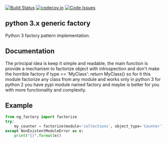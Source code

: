 [![Build Status](https://travis-ci.org/engine-cl/ng-factory.svg)](https://travis-ci.org/engine-cl/ng-factory)
[![codecov.io](https://codecov.io/github/engine-cl/ng-factory/coverage.svg?branch=master)](https://codecov.io/github/engine-cl/ng-factory?branch=master)
[![Code Issues](https://www.quantifiedcode.com/api/v1/project/f57003898f714494b2a6f2bb66516a18/badge.svg)](https://www.quantifiedcode.com/app/project/f57003898f714494b2a6f2bb66516a18)
## python 3.x generic factory
Python 3 factory pattern implementation.


## Documentation
The principal idea is keep it simple and readable, the main function is provide a mechanism to factorize object
with introspection and don't make the horrible factory if type == 'MyClass': return MyClass() so for it this module
factorize any class from any module and works only in python 3 for python 2 you have pypi module named factory and
maybe is better for you with more functionality and complexity.


## Example
```python
from ng_factory import factorize
try:
    my_counter = factorize(module='collections', object_type='Counter')
except NonExistentModuleError as e:
    print("{}".format(e))

```